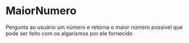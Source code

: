 # MaiorNumero
Pergunta ao usuário um número e retorna o maior número possível que pode ser feito com os algarismos por ele fornecido
